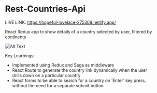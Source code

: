 # Rest-Countries-Api
LIVE LINK: https://hopeful-lovelace-275308.netlify.app/

React Redux app to show details of a country selected by user, filtered by continents

![Alt Text](https://github.com/venky4c/rest-countries-api/blob/master/dist/Countries.lcf)

Key Learnings:
- Implemented using Redux and Saga as middleware
- React Route to generate the country link dynamically when the user drills down on a particular country
- React forms to be able to search for a country on 'Enter' key press, without the need for a separate submit button
